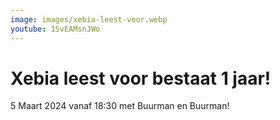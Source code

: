 ```yaml
---
image: images/xebia-leest-voor.webp
youtube: 1SvEAMsnJWo
---
```


# Xebia leest voor bestaat 1 jaar!

5 Maart 2024 vanaf 18:30 met Buurman en Buurman!
